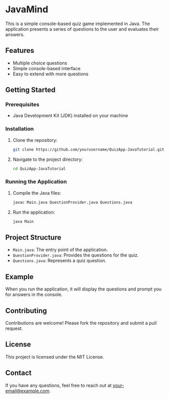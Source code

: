 # JavaMind

This is a simple console-based quiz game implemented in Java. The application presents a series of questions to the user and evaluates their answers.

## Features

- Multiple choice questions
- Simple console-based interface
- Easy to extend with more questions

## Getting Started

### Prerequisites

- Java Development Kit (JDK) installed on your machine

### Installation

1. Clone the repository:
    ```sh
    git clone https://github.com/yourusername/QuizApp-JavaTutorial.git
    ```
2. Navigate to the project directory:
    ```sh
    cd QuizApp-JavaTutorial
    ```

### Running the Application

1. Compile the Java files:
    ```sh
    javac Main.java QuestionProvider.java Questions.java
    ```
2. Run the application:
    ```sh
    java Main
    ```

## Project Structure

- `Main.java`: The entry point of the application.
- `QuestionProvider.java`: Provides the questions for the quiz.
- `Questions.java`: Represents a quiz question.

## Example

When you run the application, it will display the questions and prompt you for answers in the console.

## Contributing

Contributions are welcome! Please fork the repository and submit a pull request.

## License

This project is licensed under the MIT License.

## Contact

If you have any questions, feel free to reach out at your-email@example.com.
